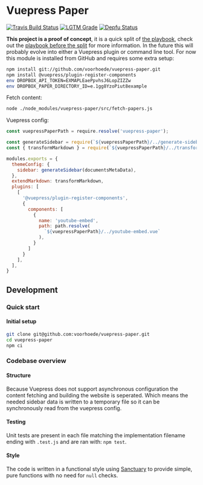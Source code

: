 # Vuepress Paper
[![Travis Build Status][travis-icon]][travis]
[![LGTM Grade][lgtm-icon]][lgtm]
[![Depfu Status][depfu-icon]][depfu]

**This project is a proof of concept**, it is a quick split of [the playbook](https://github.com/voorhoede/playbook/), check out the [playbook before the split](https://github.com/voorhoede/playbook/tree/e516faab25f6dd13976b9005973c29b74ce33a1d) for more information. In the future this will probably evolve into either a Vuepress plugin or command line tool. For now this module is installed from GitHub and requires some extra setup:
```sh
npm install git://github.com/voorhoede/vuepress-paper.git
npm install @vuepress/plugin-register-components
env DROPBOX_API_TOKEN=EXMAPLEaePpvhsJ6LopZIZZw
env DROPBOX_PAPER_DIRECTORY_ID=e.1gg8YzoPiut8example
```

Fetch content:
```sh
node ./node_modules/vuepress-paper/src/fetch-papers.js
```

Vuepress config:
```js
const vuepressPaperPath = require.resolve('vuepress-paper');

const generateSidebar = require(`${vuepressPaperPath}/../generate-sidebar.js`);
const { transformMarkdown } = require(`${vuepressPaperPath}/../transform.js`);

modules.exports = {
  themeConfig: {
    sidebar: generateSidebar(documentsMetaData),
  },
  extendMarkdown: transformMarkdown,
  plugins: [
    [
      '@vuepress/plugin-register-components',
      {
        components: [
          {
            name: 'youtube-embed',
            path: path.resolve(
              `${vuepressPaperPath}/../youtube-embed.vue`
            ),
          }
        ]
      }
    ],
  ],
}
```

## Development

### Quick start
#### Initial setup
```sh
git clone git@github.com:voorhoede/vuepress-paper.git
cd vuepress-paper
npm ci
```

### Codebase overview
#### Structure
Because Vuepress does not support asynchronous configuration the content fetching and building the website is seperated. Which means the needed sidebar data is written to a temporary file so it can be synchronously read from the vuepress config.

#### Testing
Unit tests are present in each file matching the implementation filename ending with `.test.js` and are ran with: `npm test`.

#### Style
The code is written in a functional style using [Sanctuary](https://sanctuary.js.org/) to provide simple, pure functions with no need for `null` checks.

[travis]: https://travis-ci.com/voorhoede/vuepress-paper/branches
[travis-icon]: https://img.shields.io/travis/com/voorhoede/vuepress-paper/master.svg?style=flat-square
[lgtm]: https://lgtm.com/projects/g/voorhoede/vuepress-paper/
[lgtm-icon]: https://img.shields.io/lgtm/grade/javascript/g/voorhoede/vuepress-paper.svg?style=flat-square
[depfu]: https://depfu.com/repos/github/voorhoede/vuepress-paper/
[depfu-icon]: https://img.shields.io/depfu/voorhoede/vuepress-paper?style=flat-square
